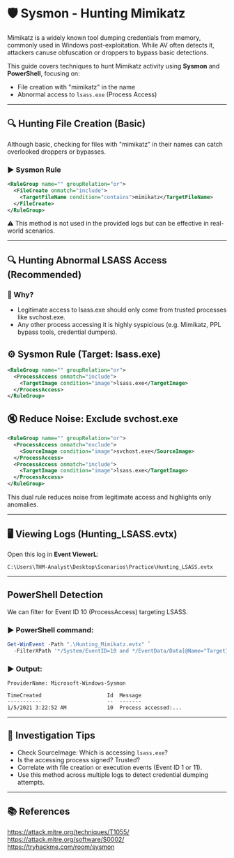 # 🛡️ Sysmon - Hunting Mimikatz

Mimikatz is a widely known tool dumping credentials from memory, commonly used in Windows post-exploitation. While AV often detects it, attackers canuse obfuscation or droppers to bypass basic detections.

This guide covers techniques to hunt Mimikatz activity using **Sysmon** and **PowerShell**, focusing on:

- File creation with "mimikatz" in the name
- Abnormal access to `lsass.exe` (Process Access)

---

## 🔍 Hunting File Creation (Basic)

Although basic, checking for files with "mimikatz" in their names can catch overlooked droppers or bypasses.

### ▶ Sysmon Rule

```xml
<RuleGroup name="" groupRelation="or">
  <FileCreate onmatch="include">
    <TargetFileName condition="contains">mimikatz</TargetFileName>
  </FileCreate>
</RuleGroup>
```

⚠️ This method is not used in the provided logs but can be effective in real-world scenarios.

---

## 🔍 Hunting Abnormal LSASS Access (Recommended)
### 🧠 Why?
- Legitimate access to lsass.exe should only come from trusted processes like svchost.exe.
- Any other process accessing it is highly syspicious (e.g. Mimikatz, PPL bypass tools, credential dumpers).

## ⚙️ Sysmon Rule (Target: lsass.exe)
```xml
<RuleGroup name="" groupRelation="or">
  <ProcessAccess onmatch="include">
    <TargetImage condition="image">lsass.exe</TargetImage>
  </ProcessAccess>
</RuleGroup>
```
## 🔇 Reduce Noise: Exclude svchost.exe
```xml
<RuleGroup name="" groupRelation="or">
  <ProcessAccess onmatch="exclude">
    <SourceImage condition="image">svchost.exe</SourceImage>
  </ProcessAccess>
  <ProcessAccess onmatch="include">
    <TargetImage condition="image">lsass.exe</TargetImage>
  </ProcessAccess>
</RuleGroup>
```
This dual rule reduces noise from legitimate access and highlights only anomalies.

---

## 🖥️ Viewing Logs (Hunting_LSASS.evtx)
Open this log in **Event ViewerL**:
```plaintext
C:\Users\THM-Analyst\Desktop\Scenarios\Practice\Hunting_LSASS.evtx
```

---

## PowerShell Detection
We can filter for Event ID 10 (ProcessAccess) targeting LSASS.
### ▶ PowerShell command:
```powershell
Get-WinEvent -Path ".\Hunting_Mimikatz.evtx" `
  -FilterXPath '*/System/EventID=10 and */EventData/Data[@Name="TargetImage"] and */EventData/Data="C:\Windows\system32\lsass.exe"'
```
### ▶ Output:
```arduino
ProviderName: Microsoft-Windows-Sysmon

TimeCreated                     Id  Message
-----------                     --  -------
1/5/2021 3:22:52 AM             10  Process accessed:...
```

---

## 🔎 Investigation Tips
- Check SourceImage: Which is accessing `lsass.exe`?
- Is the accessing process signed? Trusted?
- Correlate with file creation or execution events (Event ID 1 or 11).
- Use this method across multiple logs to detect credential dumping attempts.

---

## 📚 References
https://attack.mitre.org/techniques/T1055/
https://attack.mitre.org/software/S0002/
https://tryhackme.com/room/sysmon
